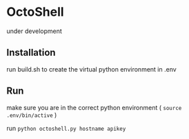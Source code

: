 # OctoShell

under development

## Installation

run build.sh to create the virtual python environment in .env

## Run

make sure you are in the correct python environment ( `source .env/bin/active` )

run `python octoshell.py hostname apikey` 